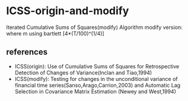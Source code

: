 # ICSS-origin-and-modify
Iterated Cumulative Sums of Squares(modify) Algorithm
modify version: where m using bartlett [4*(T/100)^(1/4)]

## references
- ICSS(origin): Use of Cumulative Sums of Squares for Retrospective Detection of Changes of Variance(Inclan and Tiao,1994)
- ICSS(modify): Testing for changes in the unconditional variance of financial time series(Sanso,Arago,Carrion,2003) and Automatic Lag Selection in Covariance Matrix Estimation
(Newey and West,1994)
